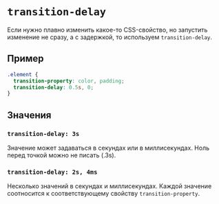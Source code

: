 # `transition-delay`

Если нужно плавно изменить какое-то CSS-свойство, но запустить изменение не сразу, а с задержкой, то используем `transition-delay`.

## Пример

```css
.element {
  transition-property: color, padding;
  transition-delay: 0.5s, 0;
}
```

## Значения

### `transition-delay: 3s`

Значение может задаваться в секундах или в миллисекундах. Ноль перед точкой можно не писать (.3s).

### `transition-delay: 2s, 4ms`

Несколько значений в секундах и миллисекундах. Каждой значение соотносится к соответствующему свойству `transition-property`.
